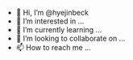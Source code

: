 - 👋 Hi, I’m @hyejinbeck
- 👀 I’m interested in ...
- 🌱 I’m currently learning ...
- 💞️ I’m looking to collaborate on ...
- 📫 How to reach me ...

<!---
hyejinbeck/hyejinbeck is a ✨ special ✨ repository because its `README.md` (this file) appears on your GitHub profile.
You can click the Preview link to take a look at your changes.
--->
